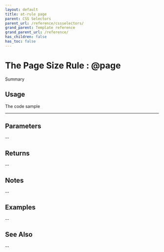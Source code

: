 ```yaml
---
layout: default
title: at-rule page
parent: CSS Selectors
parent_url: /reference/cssselectors/
grand_parent: Template reference
grand_parent_url: /reference/
has_children: false
has_toc: false
---
```


# The Page Size Rule : @page

Summary

## Usage

 The code sample

---

## Parameters

--

## Returns 

--

## Notes


-- 

## Examples


--


## See Also


--

